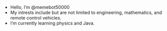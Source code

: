 - Hello, I’m @memebot50000
- My intrests include but are not limited to engineering, mathematics, and remote control vehicles.
- I’m currently learning physics and Java.
